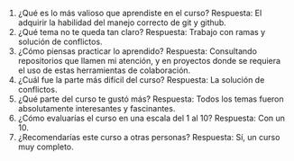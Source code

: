 1. ¿Qué es lo más valioso que aprendiste en el curso?
Respuesta: El adquirir la habilidad del manejo correcto de git y github.
2. ¿Qué tema no te queda tan claro?
Respuesta: Trabajo con ramas y solución de conflictos.
3. ¿Cómo piensas practicar lo aprendido?
Respuesta: Consultando repositorios que llamen mi atención, y en proyectos donde se requiera el uso de estas herramientas de colaboración.
4. ¿Cuál fue la parte más difícil del curso?
Respuesta: La solución de conflictos.
5. ¿Qué parte del curso te gustó más?
Respuesta: Todos los temas fueron absolutamente interesantes y fascinantes.
6. ¿Cómo evaluarías el curso en una escala del 1 al 10?
Respuesta: Con un 10.
7. ¿Recomendarías este curso a otras personas?
Respuesta: Sí, un curso muy completo.
